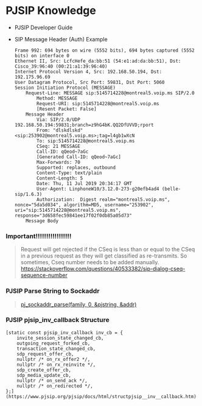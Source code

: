 # PJSIP Knowledge

- PJSIP Developer Guide

- SIP Message Header (Auth) Example

      Frame 992: 694 bytes on wire (5552 bits), 694 bytes captured (5552 bits) on interface 0
      Ethernet II, Src: LcfcHefe_da:bb:51 (54:e1:ad:da:bb:51), Dst: Cisco_39:96:40 (00:21:a1:39:96:40)
      Internet Protocol Version 4, Src: 192.168.50.194, Dst: 192.175.96.69
      User Datagram Protocol, Src Port: 59831, Dst Port: 5060
      Session Initiation Protocol (MESSAGE)
          Request-Line: MESSAGE sip:5145714228@montreal5.voip.ms SIP/2.0
              Method: MESSAGE
              Request-URI: sip:5145714228@montreal5.voip.ms
              [Resent Packet: False]
          Message Header
              Via: SIP/2.0/UDP 192.168.50.194:59831;branch=z9hG4bK.QQ2DfUVVD;rport
              From: "dlskdlskd" <sip:253902@montreal5.voip.ms>;tag=l4gb1wXcN
              To: sip:5145714228@montreal5.voip.ms
              CSeq: 21 MESSAGE
              Call-ID: qQeod~7aGc
              [Generated Call-ID: qQeod~7aGc]
              Max-Forwards: 70
              Supported: replaces, outbound
              Content-Type: text/plain
              Content-Length: 5
              Date: Thu, 11 Jul 2019 20:34:17 GMT
              User-Agent: LinphoneW10/3.12.0-273-g20efb4ad4 (belle-sip/1.6.3)
              Authorization:  Digest realm="montreal5.voip.ms", nonce="5da5d034", algorithm=MD5, username="253902", uri="sip:5145714228@montreal5.voip.ms", response="3d658fec59841ee17f02f0db85a05d73"
          Message Body
### Important!!!!!!!!!!!!!!!!!
> Request will get rejected if the CSeq is less than or equal to the CSeq in a previous request as they will get classified as re-transmits. So sometimes, Cseq number needs to be added manually. https://stackoverflow.com/questions/40533382/sip-dialog-cseq-sequence-number

### PJSIP Parse String to Sockaddr
> [pj_sockaddr_parse(family, 0, &pjstring, &addr)](https://www.pjsip.org/pjlib/docs/html/group__PJ__SOCK.htm#ga1562332273aa3900dc549cffd5b5c4e4)

### PJSIP pjsip_inv_callback Structure
    [static const pjsip_inv_callback inv_cb = {
        invite_session_state_changed_cb,
        outgoing_request_forked_cb,
        transaction_state_changed_cb,
        sdp_request_offer_cb,
        nullptr /* on_rx_offer2 */,
        nullptr /* on_rx_reinvite */,
        sdp_create_offer_cb,
        sdp_media_update_cb,
        nullptr /* on_send_ack */,
        nullptr /* on_redirected */,
    };](https://www.pjsip.org/pjsip/docs/html/structpjsip__inv__callback.htm)
